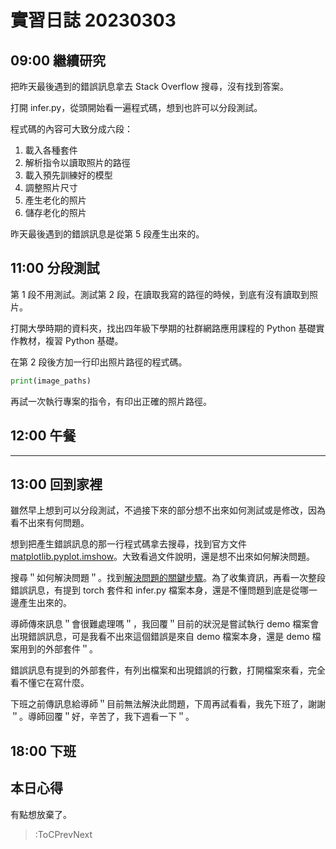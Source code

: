 # 實習日誌 20230303

## 09:00 繼續研究

把昨天最後遇到的錯誤訊息拿去 Stack Overflow 搜尋，沒有找到答案。

打開 infer.py，從頭開始看一遍程式碼，想到也許可以分段測試。

程式碼的內容可大致分成六段：

1. 載入各種套件
2. 解析指令以讀取照片的路徑
3. 載入預先訓練好的模型
4. 調整照片尺寸
5. 產生老化的照片
6. 儲存老化的照片

昨天最後遇到的錯誤訊息是從第 5 段產生出來的。

## 11:00 分段測試

第 1 段不用測試。測試第 2 段，在讀取我寫的路徑的時候，到底有沒有讀取到照片。

打開大學時期的資料夾，找出四年級下學期的社群網路應用課程的 Python 基礎實作教材，複習 Python 基礎。

在第 2 段後方加一行印出照片路徑的程式碼。

```py
print(image_paths)
```

再試一次執行專案的指令，有印出正確的照片路徑。

## 12:00 午餐

---

## 13:00 回到家裡

雖然早上想到可以分段測試，不過接下來的部分想不出來如何測試或是修改，因為看不出來有何問題。

想到把產生錯誤訊息的那一行程式碼拿去搜尋，找到官方文件 [matplotlib.pyplot.imshow](https://matplotlib.org/stable/api/_as_gen/matplotlib.pyplot.imshow.html)。大致看過文件說明，還是想不出來如何解決問題。

搜尋＂如何解決問題＂。找到[解決問題的關鍵步驟](https://www.sightingdata.com/post/problem-solving-key-steps/)。為了收集資訊，再看一次整段錯誤訊息，有提到 torch 套件和 infer.py 檔案本身，還是不懂問題到底是從哪一邊產生出來的。

導師傳來訊息＂會很難處理嗎＂，我回覆＂目前的狀況是嘗試執行 demo 檔案會出現錯誤訊息，可是我看不出來這個錯誤是來自 demo 檔案本身，還是 demo 檔案用到的外部套件＂。

錯誤訊息有提到的外部套件，有列出檔案和出現錯誤的行數，打開檔案來看，完全看不懂它在寫什麼。

下班之前傳訊息給導師＂目前無法解決此問題，下周再試看看，我先下班了，謝謝＂。導師回覆＂好，辛苦了，我下週看一下＂。

## 18:00 下班

## 本日心得

有點想放棄了。

> :ToCPrevNext